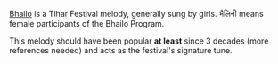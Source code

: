 [Bhailo](https://en.wikipedia.org/wiki/Bhailo) is a Tihar Festival melody, generally sung by girls.
भैलिनी means female participants of the Bhailo Program.

This melody should have been popular **at least** since 3 decades (more references needed) and acts as the festival's signature tune.
